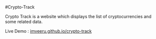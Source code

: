 #Crypto-Track

Crypto Track is a website which displays the list of cryptocurrencies and some related data.

Live Demo : [imveeru.github.io/crypto-track](https://imveeru.github.io/crypto-track)
